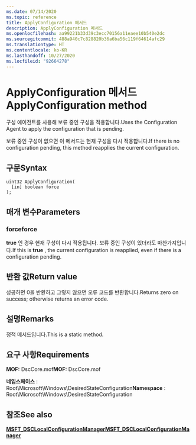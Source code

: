 ```yaml
---
ms.date: 07/14/2020
ms.topic: reference
title: ApplyConfiguration 메서드
description: ApplyConfiguration 메서드
ms.openlocfilehash: aa99221b33d39c3ecc70156a11eaee10b540e2dc
ms.sourcegitcommit: 488a940c7c828820b36a6ba56c119f64614afc29
ms.translationtype: HT
ms.contentlocale: ko-KR
ms.lasthandoff: 10/27/2020
ms.locfileid: "92664278"
---
```

# <a name="applyconfiguration-method"></a><span data-ttu-id="b4b08-103">ApplyConfiguration 메서드</span><span class="sxs-lookup"><span data-stu-id="b4b08-103">ApplyConfiguration method</span></span>

<span data-ttu-id="b4b08-104">구성 에이전트를 사용해 보류 중인 구성을 적용합니다.</span><span class="sxs-lookup"><span data-stu-id="b4b08-104">Uses the Configuration Agent to apply the configuration that is pending.</span></span>

<span data-ttu-id="b4b08-105">보류 중인 구성이 없으면 이 메서드는 현재 구성을 다시 적용합니다.</span><span class="sxs-lookup"><span data-stu-id="b4b08-105">If there is no configuration pending, this method reapplies the current configuration.</span></span>

## <a name="syntax"></a><span data-ttu-id="b4b08-106">구문</span><span class="sxs-lookup"><span data-stu-id="b4b08-106">Syntax</span></span>

```mof
uint32 ApplyConfiguration(
  [in] boolean force
);
```

## <a name="parameters"></a><span data-ttu-id="b4b08-107">매개 변수</span><span class="sxs-lookup"><span data-stu-id="b4b08-107">Parameters</span></span>

### <a name="force"></a><span data-ttu-id="b4b08-108">force</span><span class="sxs-lookup"><span data-stu-id="b4b08-108">force</span></span>

<span data-ttu-id="b4b08-109">**true** 인 경우 현재 구성이 다시 적용됩니다. 보류 중인 구성이 있더라도 마찬가지입니다.</span><span class="sxs-lookup"><span data-stu-id="b4b08-109">If this is **true** , the current configuration is reapplied, even if there is a configuration pending.</span></span>

## <a name="return-value"></a><span data-ttu-id="b4b08-110">반환 값</span><span class="sxs-lookup"><span data-stu-id="b4b08-110">Return value</span></span>

<span data-ttu-id="b4b08-111">성공하면 0을 반환하고 그렇지 않으면 오류 코드를 반환합니다.</span><span class="sxs-lookup"><span data-stu-id="b4b08-111">Returns zero on success; otherwise returns an error code.</span></span>

## <a name="remarks"></a><span data-ttu-id="b4b08-112">설명</span><span class="sxs-lookup"><span data-stu-id="b4b08-112">Remarks</span></span>

<span data-ttu-id="b4b08-113">정적 메서드입니다.</span><span class="sxs-lookup"><span data-stu-id="b4b08-113">This is a static method.</span></span>

## <a name="requirements"></a><span data-ttu-id="b4b08-114">요구 사항</span><span class="sxs-lookup"><span data-stu-id="b4b08-114">Requirements</span></span>

<span data-ttu-id="b4b08-115">**MOF:** DscCore.mof</span><span class="sxs-lookup"><span data-stu-id="b4b08-115">**MOF:** DscCore.mof</span></span>

<span data-ttu-id="b4b08-116">**네임스페이스** : Root\Microsoft\Windows\DesiredStateConfiguration</span><span class="sxs-lookup"><span data-stu-id="b4b08-116">**Namespace** : Root\Microsoft\Windows\DesiredStateConfiguration</span></span>

## <a name="see-also"></a><span data-ttu-id="b4b08-117">참조</span><span class="sxs-lookup"><span data-stu-id="b4b08-117">See also</span></span>

[<span data-ttu-id="b4b08-118">**MSFT_DSCLocalConfigurationManager**</span><span class="sxs-lookup"><span data-stu-id="b4b08-118">**MSFT_DSCLocalConfigurationManager**</span></span>](msft-dsclocalconfigurationmanager.md)
